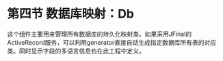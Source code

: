 # 第四节 数据库映射：Db

这个组件主要用来管理所有数据库的持久化映射类。如果采用JFinal的ActiveRecord服务，可以利用generator直接自动生成指定数据库所有表的对应类。同时显示字段的多语言信息也在此工程中定义。

